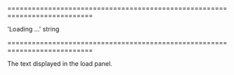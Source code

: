 <!--**
/*-------------------------------------------
    Auto-generated file. Do not modify.
-------------------------------------------

**-->
===========================================================================
<!--default-->'Loading ...'<!--/default-->
<!--type-->string<!--/type-->
===========================================================================

<!--shortDescription-->
The text displayed in the load panel.
<!--/shortDescription-->

<!--fullDescription-->

<!--/fullDescription-->